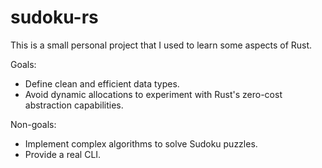 # sudoku-rs

This is a small personal project that I used to learn some aspects of Rust.

Goals:

- Define clean and efficient data types.
- Avoid dynamic allocations to experiment with Rust's zero-cost abstraction capabilities.

Non-goals:

- Implement complex algorithms to solve Sudoku puzzles.
- Provide a real CLI.

